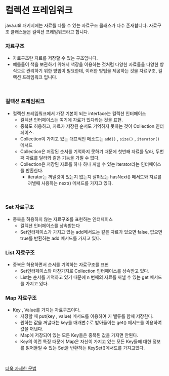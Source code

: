 # 컬렉션 프레임워크
java.util 패키지에는 자료를 다룰 수 있는 자료구조 클래스가 다수 존재합니다. 자료구조 클래스들은 컬렉션 프레임워크라고 합니다.  
  
### 자료구조
- 자료구조란 자료를 저장할 수 있는 구조입니다.
- 예를들어 책을 보관하기 위해서 책장을 이용하는 것처럼 다양한 자료들을 다양한 방식으로 관리하기 위한 방법이 필요한데, 이러한 방법을 제공하는 것을 자료구조, 컬렉션 프레임워크 입니다.

<br>

### 컬렉션 프레임워크
- 컬렉션 프레임워크에서 가장 기본이 되는 interface는 컬렉션 인터페이스
  - 컬렉션 인터페이스는 여기에 자료가 있다라는 것을 표현.
  - 중복도 허용하고, 자료가 저장된 순서도 기억하지 못하는 것이 Collection 인터페이스.
  - Collection이 가지고 있는 대표적인 메소드는 `add()` , `size()` , `iterator()` 메서드
  - Collection은 저장된 순서를 기억하지 못하기 때문에 첫번째 자료를 달라, 두번째 자료를 달라와 같은 기능을 가질 수 없다.
  - Collection은 저장된 자료를 하나 하나 꺼낼 수 있는 iterator라는 인터페이스를 반환한다.
    - iterator는 꺼낼것이 있는지 없는지 살펴보는 hasNext() 메서드와 자료를 꺼낼때 사용하는 next() 메서드를 가지고 있다.

<br>

### Set 자료구조
- 중복을 허용하지 않는 자료구조를 표현하는 인터페이스
  - 컬렉션 인터페이스를 상속받는다
  - Set인터페이스가 가지고 있는  add메서드는 같은 자료가 있으면 false, 없으면 true를 반환하는 add 메서드를 가지고 있다.

### List 자료구조
- 중복은 허용하면서 순서를 기억하는 자료구조를 표현
  - Set인터페이스와 마찬가지로 Collection 인터페이스를 상속받고 있다.
  - List는 순서를 기억하고 있기 때문에 n 번째의 자료를 꺼낼 수 있는 get 메서드를 가지고 있다.

### Map 자료구조
- Key , Value를 가지는 자료구조이다.
  - 저장할 때 put(key , value) 메서드를 이용하여 키 밸류를 함께 저장한다.
  - 원하는 값을 꺼낼때는 key를 매개변수로 받아들이는 get() 메서드를 이용하여 값을 꺼낸다.
  - Map에 저장되어 있는 모든 Key들은 중복된 값을 가지면 안된다.
  - Key의 이런 특징 때문에 Map은 자신이 가지고 있는 모든 Key들에 대한 정보를 읽어들일 수 있는 Set을 반환하는 KeySet()메서드를 가지고있다.
  

<br>
  
[더욱 자세한 문법](https://github.com/KIMHUEMANG/StudyJavaGrammers/tree/master/src/_CollectionFramwork)


